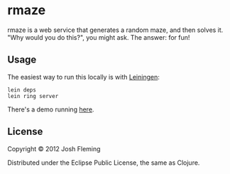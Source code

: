 rmaze
=====

rmaze is a web service that generates a random maze, and then solves it. "Why would you do this?", you might ask. The answer: for fun!

Usage
-----

The easiest way to run this locally is with [Leiningen](https://github.com/technomancy/leiningen):

    lein deps
    lein ring server

There's a demo running [here](http://rmaze.joshfleming.com).

License
-------

Copyright &copy; 2012 Josh Fleming

Distributed under the Eclipse Public License, the same as Clojure.
